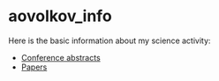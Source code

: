 # aovolkov_info

Here is the basic information about my science activity:
* [Conference abstracts](https://github.com/aovolkov/aovolkov_info/tree/main/science/conferences)
* [Papers](https://github.com/aovolkov/aovolkov_info/tree/main/science/papers)
